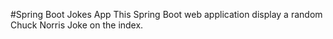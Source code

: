 #Spring Boot Jokes App
This Spring Boot web application display a random Chuck Norris Joke on the index.
